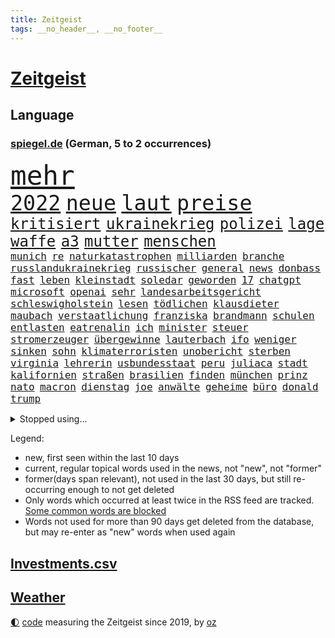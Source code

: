 ```yaml
---
title: Zeitgeist
tags: __no_header__, __no_footer__
---
```


# [Zeitgeist](https://oliz.io/zeitgeist/)

## Language

<h3><a href="https://www.spiegel.de" target="_blank">spiegel.de</a> (German, 5 to 2 occurrences)</h3>
<p style="font-family:monospace">
<span style="font-size:32pt"><a href="news_links.html#mehr" class="current">mehr</a></span>
<br>
<span style="font-size:25pt"><a href="news_links.html#2022" class="current">2022</a></span>
<span style="font-size:25pt"><a href="news_links.html#neue" class="current">neue</a></span>
<span style="font-size:25pt"><a href="news_links.html#laut" class="current">laut</a></span>
<span style="font-size:25pt"><a href="news_links.html#preise" class="current">preise</a></span>
<br>
<span style="font-size:18pt"><a href="news_links.html#kritisiert" class="current">kritisiert</a></span>
<span style="font-size:18pt"><a href="news_links.html#ukrainekrieg" class="current">ukrainekrieg</a></span>
<span style="font-size:18pt"><a href="news_links.html#polizei" class="current">polizei</a></span>
<span style="font-size:18pt"><a href="news_links.html#lage" class="current">lage</a></span>
<span style="font-size:18pt"><a href="news_links.html#waffe" class="current">waffe</a></span>
<span style="font-size:18pt"><a href="news_links.html#a3" class="new">a3</a></span>
<span style="font-size:18pt"><a href="news_links.html#mutter" class="current">mutter</a></span>
<span style="font-size:18pt"><a href="news_links.html#menschen" class="current">menschen</a></span>
<br>
<span style="font-size:12pt"><a href="news_links.html#munich" class="new">munich</a></span>
<span style="font-size:12pt"><a href="news_links.html#re" class="new">re</a></span>
<span style="font-size:12pt"><a href="news_links.html#naturkatastrophen" class="current">naturkatastrophen</a></span>
<span style="font-size:12pt"><a href="news_links.html#milliarden" class="current">milliarden</a></span>
<span style="font-size:12pt"><a href="news_links.html#branche" class="current">branche</a></span>
<span style="font-size:12pt"><a href="news_links.html#russlandukrainekrieg" class="current">russlandukrainekrieg</a></span>
<span style="font-size:12pt"><a href="news_links.html#russischer" class="current">russischer</a></span>
<span style="font-size:12pt"><a href="news_links.html#general" class="current">general</a></span>
<span style="font-size:12pt"><a href="news_links.html#news" class="current">news</a></span>
<span style="font-size:12pt"><a href="news_links.html#donbass" class="current">donbass</a></span>
<span style="font-size:12pt"><a href="news_links.html#fast" class="current">fast</a></span>
<span style="font-size:12pt"><a href="news_links.html#leben" class="current">leben</a></span>
<span style="font-size:12pt"><a href="news_links.html#kleinstadt" class="current">kleinstadt</a></span>
<span style="font-size:12pt"><a href="news_links.html#soledar" class="new">soledar</a></span>
<span style="font-size:12pt"><a href="news_links.html#geworden" class="current">geworden</a></span>
<span style="font-size:12pt"><a href="news_links.html#17" class="current">17</a></span>
<span style="font-size:12pt"><a href="news_links.html#chatgpt" class="new">chatgpt</a></span>
<span style="font-size:12pt"><a href="news_links.html#microsoft" class="current">microsoft</a></span>
<span style="font-size:12pt"><a href="news_links.html#openai" class="new">openai</a></span>
<span style="font-size:12pt"><a href="news_links.html#sehr" class="current">sehr</a></span>
<span style="font-size:12pt"><a href="news_links.html#landesarbeitsgericht" class="current">landesarbeitsgericht</a></span>
<span style="font-size:12pt"><a href="news_links.html#schleswigholstein" class="current">schleswigholstein</a></span>
<span style="font-size:12pt"><a href="news_links.html#lesen" class="current">lesen</a></span>
<span style="font-size:12pt"><a href="news_links.html#tödlichen" class="current">tödlichen</a></span>
<span style="font-size:12pt"><a href="news_links.html#klausdieter" class="new">klausdieter</a></span>
<span style="font-size:12pt"><a href="news_links.html#maubach" class="new">maubach</a></span>
<span style="font-size:12pt"><a href="news_links.html#verstaatlichung" class="current">verstaatlichung</a></span>
<span style="font-size:12pt"><a href="news_links.html#franziska" class="current">franziska</a></span>
<span style="font-size:12pt"><a href="news_links.html#brandmann" class="current">brandmann</a></span>
<span style="font-size:12pt"><a href="news_links.html#schulen" class="current">schulen</a></span>
<span style="font-size:12pt"><a href="news_links.html#entlasten" class="current">entlasten</a></span>
<span style="font-size:12pt"><a href="news_links.html#eatrenalin" class="new">eatrenalin</a></span>
<span style="font-size:12pt"><a href="news_links.html#ich" class="current">ich</a></span>
<span style="font-size:12pt"><a href="news_links.html#minister" class="current">minister</a></span>
<span style="font-size:12pt"><a href="news_links.html#steuer" class="current">steuer</a></span>
<span style="font-size:12pt"><a href="news_links.html#stromerzeuger" class="current">stromerzeuger</a></span>
<span style="font-size:12pt"><a href="news_links.html#übergewinne" class="current">übergewinne</a></span>
<span style="font-size:12pt"><a href="news_links.html#lauterbach" class="current">lauterbach</a></span>
<span style="font-size:12pt"><a href="news_links.html#ifo" class="current">ifo</a></span>
<span style="font-size:12pt"><a href="news_links.html#weniger" class="current">weniger</a></span>
<span style="font-size:12pt"><a href="news_links.html#sinken" class="current">sinken</a></span>
<span style="font-size:12pt"><a href="news_links.html#sohn" class="current">sohn</a></span>
<span style="font-size:12pt"><a href="news_links.html#klimaterroristen" class="current">klimaterroristen</a></span>
<span style="font-size:12pt"><a href="news_links.html#unobericht" class="current">unobericht</a></span>
<span style="font-size:12pt"><a href="news_links.html#sterben" class="current">sterben</a></span>
<span style="font-size:12pt"><a href="news_links.html#virginia" class="current">virginia</a></span>
<span style="font-size:12pt"><a href="news_links.html#lehrerin" class="current">lehrerin</a></span>
<span style="font-size:12pt"><a href="news_links.html#usbundesstaat" class="current">usbundesstaat</a></span>
<span style="font-size:12pt"><a href="news_links.html#peru" class="current">peru</a></span>
<span style="font-size:12pt"><a href="news_links.html#juliaca" class="new">juliaca</a></span>
<span style="font-size:12pt"><a href="news_links.html#stadt" class="current">stadt</a></span>
<span style="font-size:12pt"><a href="news_links.html#kalifornien" class="current">kalifornien</a></span>
<span style="font-size:12pt"><a href="news_links.html#straßen" class="current">straßen</a></span>
<span style="font-size:12pt"><a href="news_links.html#brasilien" class="current">brasilien</a></span>
<span style="font-size:12pt"><a href="news_links.html#finden" class="current">finden</a></span>
<span style="font-size:12pt"><a href="news_links.html#münchen" class="current">münchen</a></span>
<span style="font-size:12pt"><a href="news_links.html#prinz" class="current">prinz</a></span>
<span style="font-size:12pt"><a href="news_links.html#nato" class="current">nato</a></span>
<span style="font-size:12pt"><a href="news_links.html#macron" class="current">macron</a></span>
<span style="font-size:12pt"><a href="news_links.html#dienstag" class="current">dienstag</a></span>
<span style="font-size:12pt"><a href="news_links.html#joe" class="current">joe</a></span>
<span style="font-size:12pt"><a href="news_links.html#anwälte" class="current">anwälte</a></span>
<span style="font-size:12pt"><a href="news_links.html#geheime" class="current">geheime</a></span>
<span style="font-size:12pt"><a href="news_links.html#büro" class="current">büro</a></span>
<span style="font-size:12pt"><a href="news_links.html#donald" class="current">donald</a></span>
<span style="font-size:12pt"><a href="news_links.html#trump" class="current">trump</a></span>
</p>
<details>
<summary>Stopped using...</summary>
<p class="former" style="font-size:12pt">
mainz(810) scheinen(810) 75(809) drama(809) erholung(809) prüfung(809) richterin(809) unabhängige(809) versteigert(809) vorbereitet(809) antreten(808) erneute(808) festnahmen(808) humanitäre(808) mali(808) setzte(808) syrien(808) uhr(808) verhandelt(808) anspruch(807) erklärte(807) geplanten(807) insgesamt(807) niederlanden(807) rassistisch(807) sicherheitsbehörden(807) umwelt(807) angeklagte(806) ankunft(806) behandelt(806) breit(806) bundesliga(806) himmel(806) klaren(806) maske(806) usbehörden(806) zahlreichen(806) betriebe(805) einführen(805) einzug(805) erteilt(805) illegalen(805) katastrophe(805) kämpfte(805) leute(805) badenwürttembergs(804) benzin(804) dominiert(804) eingebrochen(804) geworfen(804) jury(804) kapitän(804) richten(804) weiteres(804) weißen(804) ziemlich(804) 300(803) freiburg(803) fuhr(803) kauft(803) legendären(803) rufen(803) sc(803) schießt(803) abgang(802) angeblichen(802) ausnahmezustand(802) belarussische(802) bemüht(802) beschließen(802) bewerber(802) ehemann(802) entdecken(802) erlassen(802) gefährliche(802) gehören(802) islamischen(802) jahrzehntelang(802) menge(802) unerwartet(802) 2018(801) bestimmt(801) eindruck(801) gelegt(801) infektion(801) klubs(801) stets(801) stolz(801) tatverdächtige(801) äthiopien(801) entdeckten(800) höchststand(800) null(800) teams(800) versagt(800) demonstrationen(799) indes(798) leipziger(798) lieben(798) reißt(798) siegte(798) stream(798) verbrechen(798) berufung(797) enthüllt(797) schülerinnen(797) athleten(796) beteiligung(796) bundestagswahl(796) debatten(796) fließt(796) illegal(796) impfstoff(796) kollaps(796) modell(796) west(796) auftrag(795) bloß(795) demokratische(795) gering(795) juli(795) siegen(795) treten(795) verbände(795) europäer(794) großbritanniens(794) heimlich(794) online(794) sichern(794) tonnen(793) bekamen(792) bestehen(792) hölle(792) lücke(792) meint(792) wären(792) vorgaben(791) herr(790) hotels(790) vorstoß(790) absage(788) fit(788) berühmte(787) patient(787) verwaltungsgericht(786) exporte(785) vieles(785) begeistert(783) enge(783) änderungen(783) einnahmen(782) enttäuschung(782) alexandra(781) hinten(781) iss(781) vorne(781) empfehlung(780) schneider(780) aufgefunden(779) chats(779) stellung(779) rang(778) umgeht(778) syrer(777) bundesverfassungsgericht(775) wem(775) istanbul(773) sinkende(771) wandel(770) bundesnetzagentur(769) jurist(769) ministerien(767) olympia(767) thüringer(765) kleinkind(763) 91(762) gewarnt(760) zeitung(759) kanadas(757) heizen(754) sprit(754) annäherung(752) bbc(752) drohne(752) farbe(745) mehren(745) offener(745) sammeln(742) brachten(739) mängel(739) last(734) nick(728) heidelberg(722) katzen(719) diagnose(695) anna(691) konfrontation(689) gezielt(687) belästigung(677) unverletzt(661) rein(654) finanziellen(653) verantwortliche(649) orte(646) athen(645) ausländischen(645) strebt(645) strecken(644) gebeten(630) angebote(627) mitverantwortlich(616) werte(614) finanziert(606) trost(601) holz(596) gefilmt(571) kontinent(571) gegend(569) fossile(566) anführer(542) adac(541) ohnehin(535) partnerschaft(531) kilogramm(530) sichtbar(520) einführung(516) global(515) lebten(514) fossilen(511) kollision(501) dörfer(500) jinping(496) staatskonzern(495) siebzigerjahren(494) 20000(493) gestern(493) ukrainischer(490) 400000(489) funktionen(488) nachspielzeit(488) verstecken(481) papiere(474) zeitungsbericht(471) meldeten(468) teamkollege(464) verbündeten(462) koalitionsvertrag(459) fehlender(458) staatspräsident(457) mutmaßliches(447) harren(446) vermitteln(444) protestierten(443) übertragung(443) bekräftigt(442) störungen(436) unterhaus(434) zurückgezogen(433) ampelregierung(432) einander(432) beider(429) strackzimmermann(429) parlamentarier(428) rotterdam(425) abu(424) schlimme(422) 200000(421) benutzt(421) 41(416) betrüger(414) methode(412) vorzugehen(412) vorgesehen(402) eindringlichen(399) dunkeln(391) gelb(389) gesteckt(389) technischer(389) meteorologen(387) loch(386) decken(384) diskussionen(384) johnsons(384) arbeitswelt(383) einfacher(383) swift(383) promis(382) vergabe(379) menschenrechtslage(378) angekündigte(377) zustimmung(377) schande(376) aussetzen(373) brown(370) klappt(370) nordische(370) bundesinnenministerin(369) fdpminister(368) rätselhafter(368) papa(366) marieagnes(364) problematisch(363) 68(362) bat(362) borrell(362) chris(362) aufgestellt(357) erkennt(354) drohte(352) stabilität(352) donezk(349) mitgliedstaaten(347) gerichte(344) untergang(342) versteigerung(342) großbrand(341) entführung(340) aufgeklärt(338) erneuert(336) teilten(336) verschwindet(328) herausgefunden(326) sofortige(326) ergeben(321) vereinigte(319) heißen(318) premierministerin(318) abschaffung(317) abgeschnitten(315) pass(314) verwaltung(314) zensur(309) oppositionellen(306) schuster(306) stammen(305) krause(304) geplanter(303) geschwächt(301) 19jährige(299) radprofi(298) verübt(297) inakzeptable(295) pannen(293) schneiden(290) ukrainisches(289) austausch(288) erneuerbare(288) nukleare(287) zittern(285) baustelle(284) erdöl(284) mutige(281) zugriff(281) wappnen(280) obergrenze(279) riskant(279) 2035(277) h(275) schnellere(275) duo(274) rahmen(274) saporischschja(273) tyson(273) spart(270) modernen(268) beben(266) house(266) starkes(265) niedersächsischen(264) weizen(262) aufkommt(261) spürt(261) jones(260) flossen(259) freundinnen(259) spannung(257) zuschauern(257) beigelegt(256) geist(256) suchten(256) boxen(252) speichern(252) schönen(250) haare(248) pipelines(248) tatverdächtiger(248) dir(247) stichwahl(244) reguläre(242) nachvollziehbar(241) filialen(238) nils(238) mars(235) mannheim(234) schleppend(234) gefährdete(233) empfinden(232) unterlag(231) fragwürdige(230) gepäck(230) verbliebenen(229) fahrräder(227) verfassungswidrig(226) schonen(225) westjordanland(225) hitze(224) isoliert(224) szenario(224) airport(223) kürzt(222) lösungen(220) syrischen(220) managerin(219) suchte(219) vermittelte(218) besitzt(217) r(217) 79(215) regierungsbildung(215) affenpocken(214) fdppolitikerin(214) umbringen(214) debattiert(212) verzweiflung(212) 16jährigen(211) 110(210) ermöglicht(210) usbasketballerin(210) angeschossen(209) rockband(209) black(207) verschleiert(207) nachhaltig(206) toben(206) beruhigen(205) ernannt(205) kapazitäten(204) brandenburgischen(202) handgreiflich(202) kühnert(202) umsetzen(201) spdgeneralsekretär(200) übung(199) dfbpokals(197) mitarbeitende(197) jimmy(196) joshua(196) kimmich(196) sprung(196) verkörperte(196) generalstaatsanwalt(195) bestimmter(194) kaputte(194) scharfer(194) aufzeichnung(192) hubert(190) intervention(190) linker(190) misshandelt(190) afdpolitiker(189) ausgewählt(189) eingeholt(189) mühe(189) artikel(187) fotografierten(186) jubelte(186) ukrainerusslandkrieg(186) haushaltspolitik(185) plädieren(183) vertraulichen(183) christina(182) götze(182) ryan(182) bruno(181) 20jähriger(180) lena(180) begeht(176) energieversorger(176) hanna(176) strich(176) freizeit(175) hungernden(175) unzufriedene(175) android(173) 27jährige(172) umkämpfte(172) weltstar(172) körperliche(171) schlägerei(170) dfbauswahl(169) schadstoffe(169) gekürt(168) kultusminister(168) ema(167) zwölfjährige(167) antisemitismusvorwürfen(166) folgten(166) olympiasieger(166) versorger(166) digitale(165) einleiten(165) erlegen(165) gaskrise(165) zugezogen(165) ankurbeln(164) batterien(164) importverbot(163) kohlemeiler(163) militärhistoriker(163) solaranlage(162) ungerecht(161) partien(160) saale(160) schleuser(160) zurückhaltung(160) außenwelt(159) kennzeichen(159) usmilitär(159) gruppenphase(158) dach(157) klimafreundlich(157) service(156) effektiv(155) 2008(154) japanischer(154) lautes(154) expertinnen(153) motorradfahrer(153) 6000(152) effekt(152) sterling(152) wundersame(152) eigentliche(151) teenagern(149) 40jährige(148) korrekt(148) drohnenangriff(147) installieren(147) kanalinsel(146) prostitution(146) seltsam(146) tode(146) überragte(146) lizzo(145) diana(144) gelohnt(143) kenianer(143) äußerst(143) energiefirmen(142) abgeräumt(140) erzürnt(140) gabrielle(139) inhaftiert(139) exweltmeister(138) hoffnungsträger(138) liz(138) rbb(138) verpflichtungen(138) auszusetzen(137) gefüllt(137) gaspreis(136) besucherinnen(135) shitstorm(135) 14jährige(134) bach(134) schlesinger(134) terminal(134) massenhaft(133) uswahl(133) 27jähriger(132) notbremsung(132) selbstbewusstsein(132) smart(132) spätsommer(132) wunderbar(132) ausgetreten(131) durchzusetzen(131) usstaat(131) rad(130) zusammenprall(130) elton(129) diamanten(128) ussenat(127) beworben(126) gezielten(126) hilfspaket(126) sicherer(126) balenciaga(125) samuel(125) blackouts(124) evakuieren(124) geheimdienstes(124) faktoren(123) alex(122) andauernden(122) deutlicher(122) erkenntnissen(122) musikers(122) spielzeit(122) tarife(122) begrenzen(121) klargestellt(121) schach(121) bellingham(120) energiepauschale(120) größeres(120) achtziger(119) schiefgehen(119) aufzugeben(118) spurensuche(118) vergangener(118) verlage(118) wunderkind(118) ausgetauscht(117) fury(117) glaubte(117) antarktis(116) saisonsieg(116) altern(115) schikaniert(115) handschlag(114) töne(114) offenlegung(113) regisseurin(113) vorangekommen(113) woanders(113) celsius(112) fristverlängerung(112) mainzer(112) sicherheitslücken(112) verfassungsgericht(112) videotest(112) überlagert(112) banden(111) dnjepr(111) erzeugt(111) lettland(111) geteilt(110) ironman(110) nämlich(110) stephan(110) brisante(109) eben(108) resultat(108) satellitenbilder(108) preisgekrönte(107) bereut(106) bezirken(106) französin(106) unabhängigen(106) glaubwürdigkeit(105) krimbrücke(105) machtmissbrauch(105) zeitlich(105) eingeführten(104) 1992(103) andré(103) ber(103) gedrosselt(103) strafrechtliche(103) gehasst(102) recherchierte(102) rechtsradikale(102) roboter(102) verbündeter(102) blockierten(101) bundesnetzagenturchef(101) neuesten(101) tigray(101) 67(98) abtrünnigen(98) gegenangriff(98) hinweisgeber(98) ökosystem(98) buhlt(97) abermals(95) doppelte(95) fortschrittlich(95) voice(95) schwachen(94) tvcomeback(94) ausgestattet(93) differenzen(93) homophobe(93) vakzinen(93) austragen(92) eh(92) forcieren(92) fortschritt(92) gegenwind(92) historisches(92) prozessauftakt(92) tabelle(92) zuschauerrekord(92) erbittert(91) genügen(91) lebensmittelhändler(91) allgegenwärtig(90) brennholz(90) einwanderung(90) tricksten(90) turnieren(90) ehrung(89) extremistische(89) geldentzug(89) titelverteidigung(89) vertrieb(89) windsors(89) achtelfinalaus(88) gleichnamigen(88) ködern(88) rückschlägen(88) solarstrom(88) 38jähriger(87) ausscheiden(87) eisenbahner(87) finanzämter(87) haustier(87) königlichen(87) lobte(87) maßnahmenpaket(87) 800000(86) angepasste(86) astronauten(86) geburtsort(86) schulunterricht(86) 47jähriger(85) boomer(85) dreieinhalb(85) früherkennung(85) geschleust(85) höheren(85) jubelnde(85) kompliziert(85) windsor(85) bröckelt(84) einflussreichsten(84) finanzkrise(84) iocpräsident(84) bewaffnete(83) hitzigen(83) kontern(83) manches(83) plausch(83) steuerrecht(83) 27jährigen(82) bauarbeiter(82) bundeswehrverband(82) gehüllt(82) machtwechsel(82) sanftere(82) symbole(82) tinder(82) benennen(81) db(81) durchgehalten(81) exzesse(81) kolonien(81) kreativen(81) lkwfahrer(81) mögen(81) nullcovidkurs(81) sperma(81) waffenhändler(81) zusammentragen(81) 60jährigen(80) anstrengen(80) benennt(80) dahintersteckt(80) energiepreiskrise(80) kurswechsel(80) nachhaltigkeitsziele(80) poetische(80) soldatin(80) ausgestanden(79) grundschulen(79) illegales(79) jagte(79) orangen(79) rattenfänger(79) siebert(79) sittenpolizei(79) sportdirektor(79) zersplittert(79) zivilklage(79) angebracht(78) bezwang(78) debütroman(78) exwirecardchef(78) passagier(78) staatlicher(78) umfassend(78) verfängt(78) verrückten(78) 153(77) 3500(77) aktivist(77) auftragsbücher(77) ausbreiten(77) eingebürgert(77) geheimdokumente(77) plünderte(77) trüb(77) verkehrsbehinderungen(77) facebookmutter(76) kratzt(76) raffinerie(76) schreiner(76) jauch(75) kalender(75) knight(75) milliardenschweres(75) ngo(75) schwergewicht(75) besatzung(74) festnehmen(74) hilary(74) reichensteuer(74) abgestimmt(73) düngemittel(73) habt(73) konsumiert(73) neunziger(73) portugiesische(73) raketenangriffe(73) eliud(72) entführen(72) kipchoge(72) militärbasen(72) bereichen(71) getarnt(71) lotet(71) vorüber(71) abraham(70) carter(70) präferenz(70) verzeichnen(70) 02rückstand(69) altem(69) gebrochenen(69) höhepunkten(69) streits(69) wecken(69) beschleunigung(68) euratspräsident(68) uraltes(68) flüchtenden(67) katastrophale(67) snowden(67) eindämmung(66) hardlinern(66) kapitalmarkt(66) mia(66) milliardenschweren(66) ministerpräsidentenkonferenz(66) rufe(66) solidarisieren(66) entwickelte(65) hapert(65) usfußball(65) arbeitsvertrag(64) bundeshaushalt(64) defensive(64) improvisieren(64) kopftuch(64) monica(64) schuldspruch(64) zulässig(64) aufzuhören(63) bahnmitarbeiter(63) bahnstrecke(63) detonation(63) erben(63) falschinformationen(63) glühwein(63) äthiopierin(63) akademie(62) emanzipation(62) expolizisten(62) kriegsparteien(62) ratten(62) wahlpannen(62) ausrufen(61) entzogen(61) labourpartei(61) schlicht(61) tankstellen(61) weltmeistertitel(61) ersticken(60) kanye(60) missionen(60) schlachtfeld(60) coldplay(59) entführt(59) fahrplanwechsel(59) gelsenkirchener(59) industriebetriebe(59) kreuzfahrt(59) schrauben(59) sortieren(59) tafeln(59) anforderungen(58) belgorod(58) gorillas(58) grausam(58) neuerliche(58) osterinsel(58) verfehlen(58) vorige(58) beschlossene(57) gefälscht(57) getir(57) helm(57) herbeiführen(57) kopfhörer(57) regierungskommission(57) schwarzer(57) sorgerecht(57) unfallort(57) konstantin(56) konstruiert(56) kuhle(56) landesteilen(56) schwaben(56) deutschem(55) durchsetzung(55) geiselhaft(55) generalbundesanwalt(55) kindeswohl(55) kriegswinter(55) pils(55) rechtsextrem(55) unternommen(55) fiasko(54) innovativer(54) ironmanwm(53) komödien(53) landebahnen(53) machtverhältnisse(53) staunen(53) absurde(52) beworfen(52) härteren(52) kitapflicht(52) nachrichtenagentur(52) neonazi(52) vormittag(52) zentralratspräsident(52) erwachen(51) gefängnisstrafen(51) oh(51) rennserie(51) drohnenangriffe(50) druschbapipeline(50) erprobte(50) farm(50) kinderbücher(50) nächtlichen(50) rekrutieren(50) tierfotos(50) wildlife(50) eritreische(49) gasimporte(49) herausfinden(49) radar(49) stauen(49) talentierten(49) filtern(48) reading(48) verlagert(48) vielfältig(48) überzeugte(48) keir(47) reis(47) starmer(47) bewohnten(46) billie(46) boeing(46) digital(46) eilish(46) philip(46) read(46) ruinen(46) 431(45) beratung(45) kay(45) wahlbezirken(45) wahlhelfer(45) worlds(45) america(44) klebt(44) menschenrechtsverstöße(44) misstrauen(44) ulm(44) häufigsten(43) knie(43) langfristigen(43) torlos(43) unterlaufen(43) weltcupauftakt(43) begehren(42) darknet(42) meiden(42) netzwerke(42) nordengland(42) podium(42) söldner(42) auffällig(41) aussichten(41) energieagentur(41) geldautomaten(41) heftigsten(41) klingeln(41) ramaphosa(41) ranghohe(41) reichlich(41) rica(41) südafrikas(41) überreicht(41) andernorts(40) atwood(40) heulen(40) margaret(40) leichtigkeit(39) prediger(39) wmausrichter(39) dhabi(38) gentleman(38) geworben(38) schossen(38) schutzschirm(38) plastik(37) wirtschaftliche(37) wmteilnehmer(37) überholte(37) 82jährige(36) fiesta(36) navy(36) spurlos(36) stabilisieren(36) expartner(35) expartnerin(35) iphonefabrik(35) mittelfeldspieler(35) naht(35) stimmenfang(35) umso(35) weltkulturerbe(35) eingetreten(34) entscheidender(34) fußballbund(34) kalkül(34) podestplatz(34) rabattaktionen(34) transportiert(34) treu(34) aufpreis(33) backstreet(33) blicke(33) japaner(33) persischen(33) qualifiziert(33) trek(33) unumstritten(33) verkleidet(33) 13jährige(32) boys(32) buchen(32) flugkörper(32) gespaltenen(32) stur(32) trotzen(32) verbinden(32) aktienrente(31) awdijiwka(31) bahrain(31) kader(31) polizeistationen(31) rex(31) schädel(31) sparsamkeit(31) tyrannosaurus(31) babyboomer(30) friends(30) friendsstar(30) prominent(30) regimekritiker(30) stadien(30) ärgerlich(30) antisemitischen(29) popikone(29) protestierende(29) reaktiviert(29) verbindungen(29) wirecardchef(29) zukommt(29) 21sieg(28) ernsthafte(28) floppen(28) jüdische(28) nordeuropa(28) quarantänevorschriften(28) stricken(28) clooney(27) gastarbeitern(27) nachziehen(27) neuartigen(27) siegtor(27) ware(27) begegnet(26) behinderungen(26) ergriff(26) terroranschläge(26) unterschiedlichen(26) anrichten(25) anzahl(25) erpressen(25) landesweiten(25) lieferverträge(25) portugiese(25) präventivhaft(25) verhandler(25) gast(24) murdoch(24) rupert(24) abwehr(23) bildchefredakteur(23) erliegt(23) flieger(23) gefoltert(23) hilfslieferungen(23) insider(23) kreuzfahrtschiff(23) schmerzt(23) stéphanie(23) abgesegnet(22) abschrecken(22) autounfalls(22) einhorn(22) französisches(22) redaktionsräume(22) territoriums(22) verheirateten(22) auswärtigen(21) dominique(21) elternabend(21) herrscherfamilie(21) klinikaufenthalt(21) milliardenüberschuss(21) nico(21) scheidende(21) siegtreffer(21) statistische(21) verbannt(21) aufgibt(20) cannabisöl(20) youtuber(20) bevölkerungsschutz(19) intensivstationen(19) kassierten(19) kurzerhand(19) lngtanker(19) lobbyisten(19) sturzflut(19) technische(19) traumjob(19) überzeugen(19) check(18) enthüllungen(18) jüngstes(18) rohstoff(18) schneefällen(18) sperrte(18) studio(18) coronafolgen(17) maradona(17) strafkolonie(17) unerreichbar(17) zusammenpasst(17) 125000(16) bräuchten(16) guillermo(16) kontrovers(16) 56(15) bierhoff(15) carla(15) dschenin(15) durchkämmt(15) entrüstung(15) gestalten(15) server(15) umstrukturierung(15) usautor(15) verkehrswende(15) box(14) coronahilfen(14) dawson(14) doha(14) faq(14) flecken(14) gaal(14) geklebt(14) gelsenkirchen(14) indigene(14) kitamisere(14) landeshauptstadt(14) louis(14) lovebinde(14) programmchef(14) schultekellinghaus(14) senkrecht(14) advent(13) eingerichtet(13) erkenntnis(13) geprobt(13) java(13) manching(13) mobilfunk(13) quest(13) saisonrennen(13) surfen(13) vrbrille(13) jahresgehalt(12) keltenschatz(12) nasser(12) stadelheim(12) südamerikaner(12) vorsorgen(12) absolut(11) auszuscheiden(11) forderten(11) marcel(11) podcastfolge(11) sané(11) singende(11) spoiler(11) sportgeschichte(11)
</p>
</details>
<p>Legend:
<ul>
<li><span class="new">new</span>, first seen within the last 10 days</li>
<li><span class="current">current</span>, regular topical words used in the news, not "new", not "former"</li>
<li><span class="former">former(days span relevant)</span>, not used in the last 30 days, but still re-occurring enough to not get deleted</li>
<li>Only words which occurred at least twice in the RSS feed are tracked. <a href="language/filters.py">Some common words are blocked</a></li>
<li>Words not used for more than 90 days get deleted from the database, but may re-enter as "new" words when used again</li>
</ul>
</p>

## [Investments](investments.html)[.csv](investments.csv)

## [Weather](weather.html)

<footer>
<a href="javascript:toggleTheme()" class="nav">🌓</a>
<a href="https://github.com/ooz/zeitgeist">code</a> measuring the Zeitgeist since 2019, by <a href="https://oliz.io">oz</a>
</footer>

